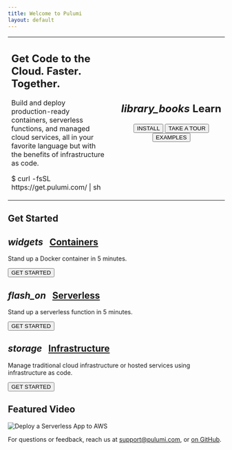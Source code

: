 ```yaml
---
title: Welcome to Pulumi
layout: default
---
```


<span style="float: right; margin-top: -64px">
    <a href="https://pulumi.slack.com/messages/C9SEFSC4C" target="_blank"><i class="fab fa-slack fa-2x" style="color: #4A5960" aria-hidden="true"></i></a>
    <a href="https://github.com/pulumi" target="_blank"><i class="fab fa-github fa-2x" style="color: #4A5960" aria-hidden="true"></i></a>
</span>

<table width="100%">
    <tr>
        <td width="60%" style="vertical-align: top">
            <h2 class="get-to-the-cloud">
                Get Code to the Cloud. Faster. Together.
            </h2>
            <p>
                Build and deploy production-ready containers, serverless functions, and managed cloud services,
                all in your favorite language but with the benefits of infrastructure as code.
            </p>
            <p class="curl-install">
                $ curl -fsSL https://get.pulumi.com/ | sh
            </p>
        </td>
        <td width="6%"></td>
        <td width="33%">
            <div class="learn-box">
                <h2 class="learn"><i class="material-icons">library_books</i>&nbsp;Learn</h2>
                <p style="text-align: center">
                    <a href="/install"><button class="mdl-button mdl-js-button mdl-button--raised">INSTALL</button></a>
                    <a href="/tour"><button class="mdl-button mdl-js-button mdl-button--raised">TAKE A TOUR</button></a>
                    <a href="https://github.com/pulumi/examples"><button class="mdl-button mdl-js-button mdl-button--raised">EXAMPLES</button></a>
                </p>
            </div>
        </td>
    </tr>
</table>
<h2>Get Started</h2>
<div class="card-table">
    <div class="mdl-card mdl-shadow--2dp">
        <div class="mdl-card__title">
            <h2 class="mdl-card__title-text">
                <i class="material-icons">widgets</i>
                &nbsp;
                <a href="/quickstart/aws-containers.html">Containers</a>
            </h2>
        </div>
        <div class="mdl-card__supporting-text">
            <span class="card-text">
                <p>Stand up a Docker container in 5 minutes.</p>
            </span>
        </div>
        <div class="mdl-card__actions">
            <a href="/quickstart/aws-containers.html">
                <button class="mdl-button mdl-js-button mdl-button--raised">GET STARTED</button>
            </a>
        </div>
    </div>
    <div class="mdl-card mdl-shadow--2dp">
        <div class="mdl-card__title">
            <h2 class="mdl-card__title-text">
                <i class="material-icons">flash_on</i>
                &nbsp;
                <a href="/quickstart/aws-rest-api.html">Serverless</a>
            </h2>
        </div>
        <div class="mdl-card__supporting-text">
            <span class="card-text">
                <p>Stand up a serverless function in 5 minutes.</p>
            </span>
        </div>
        <div class="mdl-card__actions">
            <a href="/quickstart/aws-rest-api.html">
                <button class="mdl-button mdl-js-button mdl-button--raised">GET STARTED</button>
            </a>
        </div>
    </div>
    <div class="mdl-card mdl-shadow--2dp">
        <div class="mdl-card__title">
            <h2 class="mdl-card__title-text">
                <i class="material-icons">storage</i>
                &nbsp;
                <a href="/quickstart/aws-ec2.html">Infrastructure</a>
            </h2>
        </div>
        <div class="mdl-card__supporting-text">
            <span class="card-text">
                <p>Manage traditional cloud infrastructure or hosted services
                   using infrastructure as code.</p>
            </span>
        </div>
        <div class="mdl-card__actions">
            <a href="/quickstart/aws-ec2.html">
                <button class="mdl-button mdl-js-button mdl-button--raised">GET STARTED</button>
            </a>
        </div>
    </div>
</div>

<h2>Featured Video</h2>
<div class="card-table">
    <script src="js/gifffer.min.js"></script>
    <img data-gifffer="/images/walkthroughs/DeployServerlessAWS.gif" title="Deploy a Serverless App to AWS">
    <script>
        window.onload = function() {
            Gifffer();
        };
    </script>
</div>

For questions or feedback, reach us at [support@pulumi.com](mailto:support@pulumi.com), or [on GitHub](
https://github.com/pulumi).

